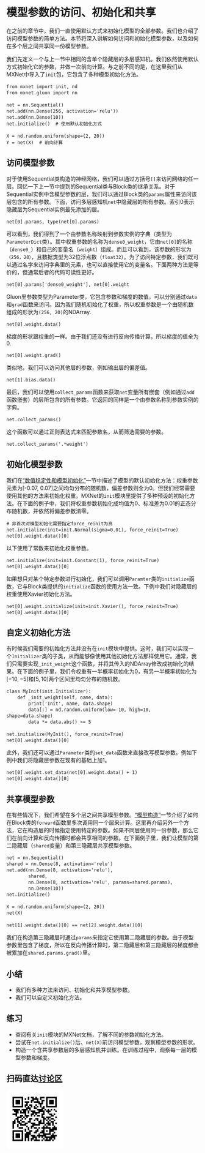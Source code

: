 # 模型参数的访问、初始化和共享

在之前的章节中，我们一直使用默认方式来初始化模型的全部参数。我们也介绍了访问模型参数的简单方法。本节将深入讲解如何访问和初始化模型参数，以及如何在多个层之间共享同一份模型参数。

我们先定义一个与上一节中相同的含单个隐藏层的多层感知机。我们依然使用默认方式初始化它的参数，并做一次前向计算。与之前不同的是，在这里我们从MXNet中导入了`init`包，它包含了多种模型初始化方法。

```{.python .input  n=1}
from mxnet import init, nd
from mxnet.gluon import nn

net = nn.Sequential()
net.add(nn.Dense(256, activation='relu'))
net.add(nn.Dense(10))
net.initialize()  # 使用默认初始化方式

X = nd.random.uniform(shape=(2, 20))
Y = net(X)  # 前向计算
```

## 访问模型参数

对于使用Sequential类构造的神经网络，我们可以通过方括号`[]`来访问网络的任一层。回忆一下上一节中提到的Sequential类与Block类的继承关系。对于Sequential实例中含模型参数的层，我们可以通过Block类的`params`属性来访问该层包含的所有参数。下面，访问多层感知机`net`中隐藏层的所有参数。索引0表示隐藏层为Sequential实例最先添加的层。

```{.python .input  n=2}
net[0].params, type(net[0].params)
```

可以看到，我们得到了一个由参数名称映射到参数实例的字典（类型为`ParameterDict`类）。其中权重参数的名称为`dense0_weight`，它由`net[0]`的名称（`dense0_`）和自己的变量名（`weight`）组成。而且可以看到，该参数的形状为`（256，20）`，且数据类型为32位浮点数（`float32`）。为了访问特定参数，我们既可以通过名字来访问字典里的元素，也可以直接使用它的变量名。下面两种方法是等价的，但通常后者的代码可读性更好。

```{.python .input  n=3}
net[0].params['dense0_weight'], net[0].weight
```

Gluon里参数类型为Parameter类，它包含参数和梯度的数值，可以分别通过`data`和`grad`函数来访问。因为我们随机初始化了权重，所以权重参数是一个由随机数组成的形状为`(256, 20)`的NDArray.

```{.python .input  n=4}
net[0].weight.data()
```

梯度的形状跟权重的一样。由于我们还没有进行反向传播计算，所以梯度的值全为0.

```{.python .input  n=5}
net[0].weight.grad()
```

类似地，我们可以访问其他层的参数，例如输出层的偏差值。

```{.python .input  n=6}
net[1].bias.data()
```

最后，我们可以使用`collect_params`函数来获取`net`变量所有嵌套（例如通过`add`函数嵌套）的层所包含的所有参数。它返回的同样是一个由参数名称到参数实例的字典。

```{.python .input  n=7}
net.collect_params()
```

这个函数可以通过正则表达式来匹配参数名，从而筛选需要的参数。

```{.python .input  n=8}
net.collect_params('.*weight')
```

## 初始化模型参数

我们在[“数值稳定性和模型初始化”](../chapter_deep-learning-basics/numerical-stability-and-init.md)一节中描述了模型的默认初始化方法：权重参数元素为[-0.07, 0.07]之间均匀分布的随机数，偏差参数则全为0。但我们经常需要使用其他的方法来初始化权重。MXNet的`init`模块里提供了多种预设的初始化方法。在下面的例子中，我们将权重参数初始化成均值为0、标准差为0.01的正态分布随机数，并依然将偏差参数清零。

```{.python .input  n=9}
# 非首次对模型初始化需要指定force_reinit为真
net.initialize(init=init.Normal(sigma=0.01), force_reinit=True)
net[0].weight.data()[0]
```

以下使用了常数来初始化权重参数。

```{.python .input  n=10}
net.initialize(init=init.Constant(1), force_reinit=True)
net[0].weight.data()[0]
```

如果想只对某个特定参数进行初始化，我们可以调用`Paramter`类的`initialize`函数，它与Block类提供的`initialize`函数的使用方法一致。下例中我们对隐藏层的权重使用Xavier初始化方法。

```{.python .input  n=11}
net[0].weight.initialize(init=init.Xavier(), force_reinit=True)
net[0].weight.data()[0]
```

## 自定义初始化方法

有时候我们需要的初始化方法并没有在`init`模块中提供。这时，我们可以实现一个`Initializer`类的子类，从而能够像使用其他初始化方法那样使用它。通常，我们只需要实现`_init_weight`这个函数，并将其传入的NDArray修改成初始化的结果。在下面的例子里，我们令权重有一半概率初始化为0，有另一半概率初始化为$[-10,-5]$和$[5,10]$两个区间里均匀分布的随机数。

```{.python .input  n=12}
class MyInit(init.Initializer):
    def _init_weight(self, name, data):
        print('Init', name, data.shape)
        data[:] = nd.random.uniform(low=-10, high=10, shape=data.shape)
        data *= data.abs() >= 5

net.initialize(MyInit(), force_reinit=True)
net[0].weight.data()[0]
```

此外，我们还可以通过`Parameter`类的`set_data`函数来直接改写模型参数。例如下例中我们将隐藏层参数在现有的基础上加1。

```{.python .input  n=13}
net[0].weight.set_data(net[0].weight.data() + 1)
net[0].weight.data()[0]
```

## 共享模型参数

在有些情况下，我们希望在多个层之间共享模型参数。[“模型构造”](model-construction.md)一节介绍了如何在Block类的`forward`函数里多次调用同一个层来计算。这里再介绍另外一个方法，它在构造层的时候指定使用特定的参数。如果不同层使用同一份参数，那么它们在前向计算和反向传播时都会共享相同的参数。在下面例子里，我们让模型的第二隐藏层（`shared`变量）和第三隐藏层共享模型参数。

```{.python .input  n=14}
net = nn.Sequential()
shared = nn.Dense(8, activation='relu')
net.add(nn.Dense(8, activation='relu'),
        shared,
        nn.Dense(8, activation='relu', params=shared.params),
        nn.Dense(10))
net.initialize()

X = nd.random.uniform(shape=(2, 20))
net(X)

net[1].weight.data()[0] == net[2].weight.data()[0]
```

我们在构造第三隐藏层时通过`params`来指定它使用第二隐藏层的参数。由于模型参数里包含了梯度，所以在反向传播计算时，第二隐藏层和第三隐藏层的梯度都会被累加在`shared.params.grad()`里。


## 小结

* 我们有多种方法来访问、初始化和共享模型参数。
* 我们可以自定义初始化方法。


## 练习

* 查阅有关`init`模块的MXNet文档，了解不同的参数初始化方法。
* 尝试在`net.initialize()`后、`net(X)`前访问模型参数，观察模型参数的形状。
* 构造一个含共享参数层的多层感知机并训练。在训练过程中，观察每一层的模型参数和梯度。

## 扫码直达[讨论区](https://discuss.gluon.ai/t/topic/987)

![](../img/qr_parameters.svg)
